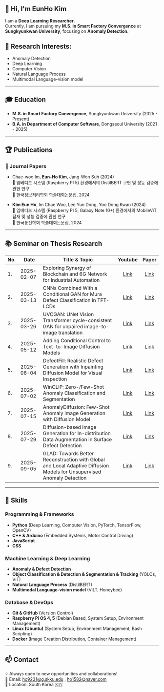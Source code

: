 <!--
**ccttppss/ccttppss** is a ✨ _special_ ✨ repository because its `README.md` (this file) appears on your GitHub profile.

Here are some ideas to get you started:

- 🔭 I’m currently working on ...
- 🌱 I’m currently learning ...
- 👯 I’m looking to collaborate on ...
- 🤔 I’m looking for help with ...
- 💬 Ask me about ...
- 📫 How to reach me: ...
- 😄 Pronouns: ...
- ⚡ Fun fact: ...
-->
## 👋 Hi, I'm EunHo Kim
I am a **Deep Learning Researcher**.\
Currently, I am pursuing my **M.S. in Smart Factory Convergence** at **Sungkyunkwan University**, focusing on **Anomaly Detection**.

## 🔬 Research Interests:
- Anomaly Detection
- Deep Learning
- Computer Vision
- Natural Language Process
- Multimodal Language-vision model

---

## 🎓 Education
- **M.S. in Smart Factory Convergence**, Sungkyunkwan University (2025 - Present)  
- **B.A. in Department of Computer Software**, Dongseoul University (2021 - 2025)

---

## 🏆 Publications
### 📄 **Journal Papers**

- Chae-woo Im, **Eun-Ho Kim**, Jang-Won Suh (2024)\
  📌 임베디드 시스템 (Raspberry PI 5) 환경에서의 DistilBERT 구현 및 성능 검증에 관한 연구\
  📕 한국정보처리학회 학술대회논문집, 2024
  
- **Kim Eun Ho**, Im Chae Woo, Lee Yun Dong, Yoo Dong Kwan (2024)\
  📌 임베디드 시스템 (Raspberry PI 5, Galaxy Note 10+) 환경에서의 MobileViT 탑재 및 성능 검증에 관한 연구\
  📕 한국통신학회 학술대회논문집, 2024
  
---

## 📚 Seminar on Thesis Research

| No.     | Date       | Title & Topic                                                                                 | Youtube | Paper |
|---------|------------|-----------------------------------------------------------------------------------------------|----|-------|
| 1. | 2025-02-07 | Exploring Synergy of Blockchain and 6G Network for Industrial Automation | <div align="center"> [Link](https://youtu.be/eOeNKumSMkw) </div> | <div align="center"> [Link](https://doi.org/10.1109/ACCESS.2023.3338861) </div> |
| 2. | 2025-03-13 | CNNs Combined With a Conditional GAN for Mura Defect Classification in TFT-LCDs | <div align="center"> [Link](https://youtu.be/06CV5EQ8cMA) </div> | <div align="center"> [Link](https://doi.org/10.1109/TSM.2020.3048631) </div>
| 3. | 2025-03-26 | UVCGAN: UNet Vision Transformer cycle-consistent GAN for unpaired image-to-image translation | <div align="center"> [Link](https://youtu.be/DW-_MnV0xxM) | <div align="center"> [Link](https://doi.org/10.1109/WACV56688.2023.00077) </div> |
| 4. | 2025-05-12 | Adding Conditional Control to Text-to-Image Diffusion Models | <div align="center"> [Link](https://youtu.be/9MlbfG0uHJg) | <div align="center"> [Link](https://doi.org/10.48550/arxiv.2302.05543) </div>
| 5. | 2025-06-04 | DefectFill: Realistic Defect Generation with Inpainting Diffusion Model for Visual Inspection | <div align="center"> [Link](https://youtu.be/8XwFU5Y_8eo) | <div align="center"> [Link](https://doi.org/10.48550/arXiv.2503.13985) </div>
| 6. | 2025-07-02 | WinCLIP: Zero-/Few-Shot Anomaly Classification and Segmentation | <div align="center"> [Link](https://youtu.be/zDHIVBd_wS0) | <div align="center"> [Link](https://doi.org/10.48550/arXiv.2303.14814) </div>
| 7. | 2025-07-15 | AnomalyDiffusion: Few-Shot Anomaly Image Generation with Diffusion Model | <div align="center"> [Link](https://youtu.be/EDOw26Stjqc) | <div align="center"> [Link](https://doi.org/10.1609/aaai.v38i8.28696) </div>
| 8. | 2025-07-29 | Diffusion-based Image Generation for In-distribution Data Augmentation in Surface Defect Detection | <div align="center"> [Link](https://youtu.be/MsKoKfc1NXk) | <div align="center"> [Link](https://doi.org/10.5220/0012350400003660) </div>
| 9. | 2025-09-05 | GLAD: Towards Better Reconstruction with Global and Local Adaptive Diffusion Models for Unsupervised Anomaly Detection | <div align="center"> [Link](https://youtu.be/iatxHhnYuKY) | <div align="center"> [Link](https://doi.org/10.1007/978-3-031-73209-6_1) </div>

---

## 🔧 Skills
### Programming & Frameworks
- **Python** (Deep Learning, Computer Vision, PyTorch, TensorFlow, OpenCV)
- **C++ & Arduino** (Embedded Systems, Motor Control Driving)
- **JavaScript**
- **CSS**
### Machine Learning & Deep Learning
- **Anomaly & Defect Detection**
- **Object Classification & Detection & Segmentation & Tracking** (YOLOs, ViT)
- **Natural Language Process** (DistilBERT)
- **Multimodal Language-vision model** (ViLT, Honeybee)
### Database & DevOps
- **Git & GitHub** (Version Control)
- **Raspberry Pi OS 4, 5** (Debian Based, System Setup, Environment Management)
- **Linux (Ubuntu)** (System Setup, Environment Management, Bash Scripting)
- **Docker** (Image Creation·Distribution, Container Management)

---

## 📫 Contact
💡 Always open to new opportunities and collaborations!\
📧 Email: ho9231@g.skku.edu , ho1582@naver.com\
📍 Location: South Korea 🇰🇷
